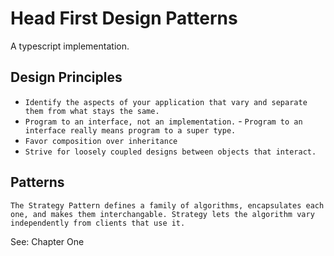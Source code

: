# Head First Design Patterns

A typescript implementation.

## Design Principles

* `Identify the aspects of your application that vary and separate them from what stays the same.`
* `Program to an interface, not an implementation.` - `Program to an interface really means program to a super type.`
* `Favor composition over inheritance`
* `Strive for loosely coupled designs between objects that interact.`

## Patterns

```
The Strategy Pattern defines a family of algorithms, encapsulates each one, and makes them interchangable. Strategy lets the algorithm vary independently from clients that use it.
```
See: Chapter One
